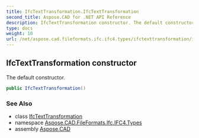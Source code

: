 ```yaml
---
title: IfcTextTransformation.IfcTextTransformation
second_title: Aspose.CAD for .NET API Reference
description: IfcTextTransformation constructor. The default constructor
type: docs
weight: 10
url: /net/aspose.cad.fileformats.ifc.ifc4.types/ifctexttransformation/ifctexttransformation/
---
```

## IfcTextTransformation constructor

The default constructor.

```csharp
public IfcTextTransformation()
```

### See Also

* class [IfcTextTransformation](../)
* namespace [Aspose.CAD.FileFormats.Ifc.IFC4.Types](../../ifctexttransformation/)
* assembly [Aspose.CAD](../../../)


